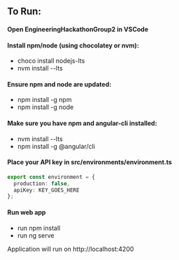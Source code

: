 ## To Run:

#### Open EngineeringHackathonGroup2 in VSCode


#### Install npm/node (using chocolatey or nvm):
- choco install nodejs-lts
- nvm install --lts


#### Ensure npm and node are updated:
- npm install -g npm
- npm install -g node


#### Make sure you have npm and angular-cli installed:
- nvm install --lts
- npm install -g @angular/cli


#### Place your API key in src/environments/environment.ts
```typescript
export const environment = {
  production: false,
  apiKey: KEY_GOES_HERE
};
```


#### Run web app
- run npm install
- run ng serve


Application will run on http://localhost:4200
